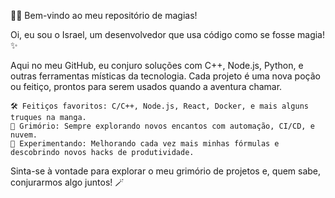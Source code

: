 🧙‍♂️ Bem-vindo ao meu repositório de magias!

Oi, eu sou o Israel, um desenvolvedor que usa código como se fosse magia! ✨

Aqui no meu GitHub, eu conjuro soluções com C++, Node.js, Python, e outras ferramentas místicas da tecnologia. Cada projeto é uma nova poção ou feitiço, prontos para serem usados quando a aventura chamar.

    🛠 Feitiços favoritos: C/C++, Node.js, React, Docker, e mais alguns truques na manga.
    📖 Grimório: Sempre explorando novos encantos com automação, CI/CD, e nuvem.
    🧪 Experimentando: Melhorando cada vez mais minhas fórmulas e descobrindo novos hacks de produtividade.

Sinta-se à vontade para explorar o meu grimório de projetos e, quem sabe, conjurarmos algo juntos! 🪄
